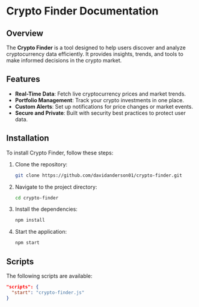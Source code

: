 # Crypto Finder Documentation

## Overview

The **Crypto Finder** is a tool designed to help users discover and analyze cryptocurrency data efficiently. It provides insights, trends, and tools to make informed decisions in the crypto market.

## Features

- **Real-Time Data**: Fetch live cryptocurrency prices and market trends.
- **Portfolio Management**: Track your crypto investments in one place.
- **Custom Alerts**: Set up notifications for price changes or market events.
- **Secure and Private**: Built with security best practices to protect user data.

## Installation

To install Crypto Finder, follow these steps:

1. Clone the repository:

   ```bash
   git clone https://github.com/davidanderson01/crypto-finder.git
   ```

2. Navigate to the project directory:

   ```bash
   cd crypto-finder
   ```

3. Install the dependencies:

   ```bash
   npm install
   ```

4. Start the application:

   ```bash
   npm start
   ```

## Scripts

The following scripts are available:

```json
"scripts": {
  "start": "crypto-finder.js"
}
```
